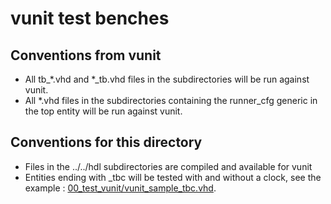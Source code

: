 # vunit test benches

## Conventions from vunit
 * All tb_*.vhd and *_tb.vhd files in the subdirectories will be run against
   vunit.
 * All *.vhd files in the subdirectories containing the runner_cfg generic in the
   top entity will be run against vunit.

## Conventions for this directory
 * Files in the ../../hdl subdirectories are compiled and available for vunit
 * Entities ending with _tbc will be tested with and without a clock, see the
   example : [00_test_vunit/vunit_sample_tbc.vhd](00_test_vunit/vunit_sample_tbc.vhd).
